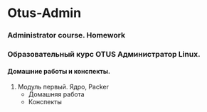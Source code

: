 # Otus-Admin
### Administrator course. Homework
### Образовательный курс OTUS Администратор Linux. 
#### Домашние работы и конспекты.
1. Модуль первый. Ядро, Packer
     * Домашняя работа
     * Конспекты
